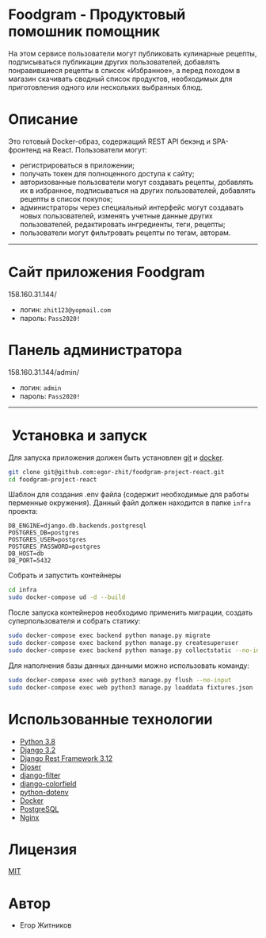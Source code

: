 # Foodgram - Продуктовый помошник помощник
 

На этом сервисе пользователи могут публиковать кулинарные рецепты, подписываться 
публикации других пользователей, добавлять понравившиеся рецепты в список 
«Избранное», а перед походом в магазин скачивать сводный список продуктов, 
необходимых для приготовления одного или нескольких выбранных блюд.

# Описание

Это готовый Docker-образ, содержащий REST API бекэнд и SPA-фронтенд на React. 
Пользователи могут:
- регистрироваться в приложении;
- получать токен для полноценного доступа к сайту;
- авторизованные пользователи могут создавать рецепты, добавлять их в избранное, подписываться на других пользователей, добавлять рецепты в список покупок;
- администраторы через специальный интерфейс могут создавать новых пользователей, изменять учетные данные других пользователей, редактировать ингредиенты, теги, рецепты;
- пользователи могут фильтровать рецепты по тегам, авторам.

----
# Сайт приложения Foodgram
158.160.31.144/
- логин: `zhit123@yopmail.com`
- пароль: `Pass2020!`

# Панель администратора
158.160.31.144/admin/
- логин: `admin`
- пароль: `Pass2020!`
----

# ️ Установка и запуск

Для запуска приложения должен быть установлен [git](https://git-scm.com/) и [docker](https://www.docker.com/).

```bash
git clone git@github.com:egor-zhit/foodgram-project-react.git
cd foodgram-project-react
```

Шаблон для создания .env файла (содержит необходимые для работы перменные окружения). Данный файл должен находится в папке `infra` проекта:
```env
DB_ENGINE=django.db.backends.postgresql
POSTGRES_DB=postgres
POSTGRES_USER=postgres
POSTGRES_PASSWORD=postgres
DB_HOST=db
DB_PORT=5432
```

Собрать и запустить контейнеры
```bash
cd infra
sudo docker-compose ud -d --build
```

После запуска контейнеров необходимо применить миграции, создать суперпользователя и собрать статику:
```bash
sudo docker-compose exec backend python manage.py migrate
sudo docker-compose exec backend python manage.py createsuperuser
sudo docker-compose exec backend python manage.py collectstatic --no-input
```


Для наполнения базы данных данными можно использовать команду:

```bash
sudo docker-compose exec web python3 manage.py flush --no-input
sudo docker-compose exec web python3 manage.py loaddata fixtures.json
```

# Использованные технологии

- [Python 3.8](https://www.python.org/)
- [Django 3.2](https://www.djangoproject.com/)
- [Django Rest Framework 3.12](https://www.django-rest-framework.org/)
- [Djoser](https://djoser.readthedocs.io/en/latest/)
- [django-filter](https://github.com/carltongibson/django-filter/)
- [django-colorfield](https://pypi.org/project/django-colorfield/)
- [python-dotenv](https://github.com/theskumar/python-dotenv)
- [Docker](https://docker.com/)
- [PostgreSQL](https://www.postgresql.org/)
- [Nginx](https://www.nginx.com/)
    
# Лицензия

[MIT](https://choosealicense.com/licenses/mit/)

# Автор

- Егор Житников